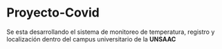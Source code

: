 # Proyecto-Covid
Se esta desarrollando el sistema de monitoreo de temperatura, registro y localización dentro del campus universitario de la  **UNSAAC**
